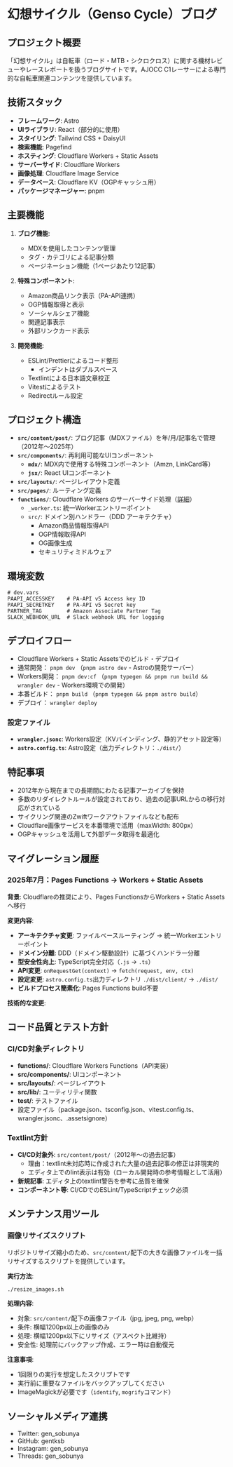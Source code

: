 # 幻想サイクル（Genso Cycle）ブログ

## プロジェクト概要

「幻想サイクル」は自転車（ロード・MTB・シクロクロス）に関する機材レビューやレースレポートを扱うブログサイトです。AJOCC C1レーサーによる専門的な自転車関連コンテンツを提供しています。

## 技術スタック

- **フレームワーク**: Astro
- **UIライブラリ**: React（部分的に使用）
- **スタイリング**: Tailwind CSS + DaisyUI
- **検索機能**: Pagefind
- **ホスティング**: Cloudflare Workers + Static Assets
- **サーバーサイド**: Cloudflare Workers
- **画像処理**: Cloudflare Image Service
- **データベース**: Cloudflare KV（OGPキャッシュ用）
- **パッケージマネージャー**: pnpm

## 主要機能

1. **ブログ機能**:

   - MDXを使用したコンテンツ管理
   - タグ・カテゴリによる記事分類
   - ページネーション機能（1ページあたり12記事）

2. **特殊コンポーネント**:

   - Amazon商品リンク表示（PA-API連携）
   - OGP情報取得と表示
   - ソーシャルシェア機能
   - 関連記事表示
   - 外部リンクカード表示

3. **開発機能**:
   - ESLint/Prettierによるコード整形
     - インデントはダブルスペース
   - Textlintによる日本語文章校正
   - Vitestによるテスト
   - Redirectルール設定

## プロジェクト構造

- **`src/content/post/`**: ブログ記事（MDXファイル）を年/月/記事名で管理（2012年〜2025年）
- **`src/components/`**: 再利用可能なUIコンポーネント
  - **`mdx/`**: MDX内で使用する特殊コンポーネント（Amzn, LinkCard等）
  - **`jsx/`**: React UIコンポーネント
- **`src/layouts/`**: ページレイアウト定義
- **`src/pages/`**: ルーティング定義
- **`functions/`**: Cloudflare Workers のサーバーサイド処理（[詳細](functions/CLAUDE.md)）
  - `_worker.ts`: 統一Workerエントリーポイント
  - `src/`: ドメイン別ハンドラー（DDD アーキテクチャ）
    - Amazon商品情報取得API
    - OGP情報取得API
    - OG画像生成
    - セキュリティミドルウェア

## 環境変数

```
# dev.vars
PAAPI_ACCESSKEY    # PA-API v5 Access key ID
PAAPI_SECRETKEY    # PA-API v5 Secret key
PARTNER_TAG        # Amazon Associate Partner Tag
SLACK_WEBHOOK_URL  # Slack webhook URL for logging
```

## デプロイフロー

- Cloudflare Workers + Static Assetsでのビルド・デプロイ
- 通常開発： `pnpm dev` （`pnpm astro dev` - Astroの開発サーバー）
- Workers開発： `pnpm dev:cf` （`pnpm typegen && pnpm run build && wrangler dev` - Workers環境での開発）
- 本番ビルド： `pnpm build` （`pnpm typegen && pnpm astro build`）
- デプロイ： `wrangler deploy`

### 設定ファイル

- **`wrangler.jsonc`**: Workers設定（KVバインディング、静的アセット設定等）
- **`astro.config.ts`**: Astro設定（出力ディレクトリ：`./dist/`）

## 特記事項

- 2012年から現在までの長期間にわたる記事アーカイブを保持
- 多数のリダイレクトルールが設定されており、過去の記事URLからの移行対応がされている
- サイクリング関連のZwiftワークアウトファイルなども配布
- Cloudflare画像サービスを本番環境で活用（maxWidth: 800px）
- OGPキャッシュを活用して外部データ取得を最適化

## マイグレーション履歴

### 2025年7月：Pages Functions → Workers + Static Assets

**背景**: Cloudflareの推奨により、Pages FunctionsからWorkers + Static Assetsへ移行

**変更内容**:

- **アーキテクチャ変更**: ファイルベースルーティング → 統一Workerエントリーポイント
- **ドメイン分離**: DDD（ドメイン駆動設計）に基づくハンドラー分離
- **型安全性向上**: TypeScript完全対応（`.js` → `.ts`）
- **API変更**: `onRequestGet(context)` → `fetch(request, env, ctx)`
- **設定変更**: `astro.config.ts`出力ディレクトリ `./dist/client/` → `./dist/`
- **ビルドプロセス簡素化**: Pages Functions build不要

**技術的な変更**:

## コード品質とテスト方針

### CI/CD対象ディレクトリ

- **functions/**: Cloudflare Workers Functions（API実装）
- **src/components/**: UIコンポーネント
- **src/layouts/**: ページレイアウト
- **src/lib/**: ユーティリティ関数
- **test/**: テストファイル
- 設定ファイル（package.json、tsconfig.json、vitest.config.ts、wrangler.jsonc、.assetsignore）

### Textlint方針

- **CI/CD対象外**: `src/content/post/`（2012年〜の過去記事）
  - 理由：textlint未対応時に作成された大量の過去記事の修正は非現実的
  - エディタ上でのlint表示は有効（ローカル開発時の参考情報として活用）
- **新規記事**: エディタ上のtextlint警告を参考に品質を確保
- **コンポーネント等**: CI/CDでのESLint/TypeScriptチェック必須

## メンテナンス用ツール

### 画像リサイズスクリプト

リポジトリサイズ縮小のため、`src/content/`配下の大きな画像ファイルを一括リサイズするスクリプトを提供しています。

**実行方法**:

```bash
./resize_images.sh
```

**処理内容**:

- 対象: `src/content/`配下の画像ファイル（jpg, jpeg, png, webp）
- 条件: 横幅1200px以上の画像のみ
- 処理: 横幅1200px以下にリサイズ（アスペクト比維持）
- 安全性: 処理前にバックアップ作成、エラー時は自動復元

**注意事項**:

- 1回限りの実行を想定したスクリプトです
- 実行前に重要なファイルをバックアップしてください
- ImageMagickが必要です（`identify`, `mogrify`コマンド）

## ソーシャルメディア連携

- Twitter: gen_sobunya
- GitHub: gentksb
- Instagram: gen_sobunya
- Threads: gen_sobunya

